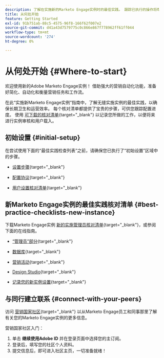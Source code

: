 ```yaml
---
description: 了解在实施新的Marketo Engage实例时的最佳实践。 跟踪已执行的操作将帮助您充分利用Marketo Engage，并为长期卫生和效率设置实例。 作为新管理员，请导航新实例，使用这些指南保持集中和有条不紊。
title: 从何处开始
feature: Getting Started
exl-id: 91b751ab-88c5-4575-96f8-166f62f007e2
source-git-commit: d41a43d7579775c0c866e867f778962ff61ff044
workflow-type: tm+mt
source-wordcount: '274'
ht-degree: 0%

---
```


# 从何处开始 {#Where-to-start}

欢迎使用新的Adobe Marketo Engage实例！ 借助强大的营销自动化功能，准备好简化、自动化和衡量营销任务和工作流。

在此“实施新Marketo Engage实例”指南中，了解无缝实施实例的最佳实践，以确保长期卫生和运营效率。 每个核对清单都提供了宝贵的步骤，可供您跟踪配置进度。 使用 [可下载的核对清单](/help/marketo/getting-started/implementing-a-new-marketo-engage-instance/assets/adobe-marketo-engage-new-instance-admin-checklist.xlsx){target="_blank"} 以记录您所做的工作，以便将来进行实例审核和用户载入。

## 初始设置 {#initial-setup}

在尝试使用下面的“最佳实践检查列表”之前，请确保您已执行了“初始设置”区域中的步骤。

* [设置步骤](/help/marketo/getting-started/initial-setup/setup-steps.md){target="_blank"}

* [配置协议](/help/marketo/getting-started/initial-setup/configure-protocols-for-marketo.md){target="_blank"}

* [用户设置核对清单](/help/marketo/getting-started/initial-setup/user-setup.md){target="_blank"}

## 新Marketo Engage实例的最佳实践核对清单 {#best-practice-checklists-new-instance}

下载Marketo Engage实例 [新的实施管理员核对清单](/help/marketo/getting-started/implementing-a-new-marketo-engage-instance/assets/adobe-marketo-engage-new-instance-admin-checklist.xlsx){target="_blank"}，或参阅下面的在线指南。

* [“管理员”部分](/help/marketo/getting-started/implementing-a-new-marketo-engage-instance/admin-section-checklist.md){target="_blank"}

* [数据库](/help/marketo/getting-started/implementing-a-new-marketo-engage-instance/database-checklist.md){target="_blank"}

* [营销活动](/help/marketo/getting-started/implementing-a-new-marketo-engage-instance/marketing-activities-checklist.md){target="_blank"}

* [Design Studio](/help/marketo/getting-started/implementing-a-new-marketo-engage-instance/design-studio-checklist.md){target="_blank"}

* [记录您的新实例设置](/help/marketo/getting-started/implementing-a-new-marketo-engage-instance/document-your-setup.md){target="_blank"}

## 与同行建立联系 {#connect-with-your-peers}

访问 [营销国家社区](https://nation.marketo.com/){target="_blank"} 以从Marketo Engage员工和同事那里了解有关您的Marketo Engage实例的更多信息。

营销国家社区入门：

1. 单击 **继续使用Adobe ID** 并在登录页面中选择您的主订阅。
1. 登录后，填写您的社区个人资料。
1. 提交信息后，即可进入社区主页，一切准备就绪！
